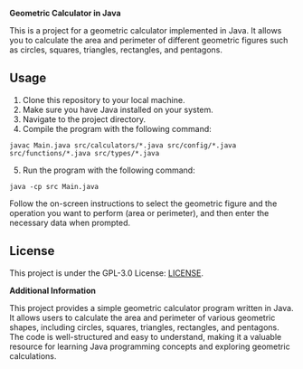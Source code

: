 **Geometric Calculator in Java**

This is a project for a geometric calculator implemented in Java. It allows you to calculate the area and perimeter of
different geometric figures such as circles, squares, triangles, rectangles, and pentagons.

## Usage

1. Clone this repository to your local machine.
2. Make sure you have Java installed on your system.
3. Navigate to the project directory.
4. Compile the program with the following command:

```shell
javac Main.java src/calculators/*.java src/config/*.java src/functions/*.java src/types/*.java
```

5. Run the program with the following command:

```shell
java -cp src Main.java
```

Follow the on-screen instructions to select the geometric figure and the operation you want to perform (area or
perimeter), and then enter the necessary data when prompted.

## License

This project is under the GPL-3.0 License: [LICENSE](license).

**Additional Information**

This project provides a simple geometric calculator program written in Java. It allows users to calculate the area and
perimeter of various geometric shapes, including circles, squares, triangles, rectangles, and pentagons. The code is
well-structured and easy to understand, making it a valuable resource for learning Java programming concepts and
exploring geometric calculations.

